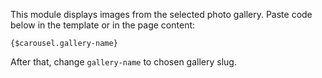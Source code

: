 This module displays images from the selected photo gallery. Paste code below in the template or in the page content:

`{$carousel.gallery-name}`

After that, change `gallery-name` to chosen gallery slug.